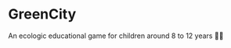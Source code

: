 # GreenCity
An ecologic educational game for children around 8 to 12 years :city_sunrise::deciduous_tree:
